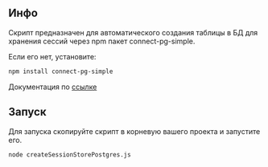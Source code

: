 ## Инфо
 
  Скрипт предназначен для автоматического создания таблицы в БД для хранения сессий через  npm пакет connect-pg-simple.

  Если его нет, установите:
```bash
npm install connect-pg-simple
```

  Документация по [ссылке](https://github.com/voxpelli/node-connect-pg-simple)

## Запуск

  Для запуска скопируйте скрипт в корневую вашего проекта и запустите его.
  ```bash
  node createSessionStorePostgres.js
  ```
